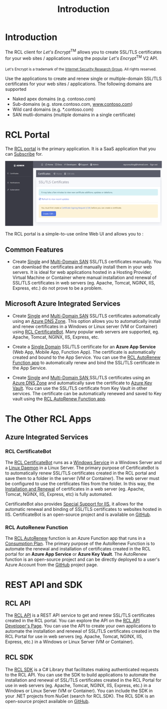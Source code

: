 ﻿---
title: Introduction
description: The RCL client for Let's Encrypt allows you to create SSL/TLS certificates for your web sites / applications using the popular Let's Encrypt V2 API.
has_children: false
nav_order: 1
---

# Introduction

The RCL client for *Let's Encrypt*<sup>TM</sup> allows you to create SSL/TLS certificates for your web sites / applications using the popular *Let's Encrypt*<sup>TM</sup> V2 API.

<sub>Let's Encrypt is a trademark of the [Internet Security Research Group](https://www.abetterinternet.org/). All rights reserved.</sub>

Use the applications to create and renew single or multiple-domain SSL/TLS certificates for your web sites / applications. The following domains are supported

- Naked apex domains (e.g. contoso.com)
- Sub-domains (e.g. store.contoso.com, www.contoso.com)
- Wild card domains (e.g. *.contoso.com) 
- SAN mutli-domains (multiple domains in a single certificate) 

# RCL Portal

The [RCL portal](../portal/portal) is the primary application. It is a SaaS application that you can [Subscribe](../subscription/subscription) for.

![image](./images/portal/portal.PNG)

The RCL portal is a simple-to-use online Web UI and allows you to :

## Common Features

- Create [Single](../portal/stand-alone) and [Multi-Domain SAN](../portal/stand-alone-san) SSL/TLS certificates manually. You can download the certificates and manually install them in your web servers. It is ideal for web applications hosted in a Hosting Provider, Virtual Machine or Container where manual installation and renewal of SSL/TLS certificates in web servers (eg. Apache, Tomcat, NGINX, IIS, Express, etc.) do not prove to be a problem.

## Microsoft Azure Integrated Services

- Create [Single](../portal/azure-dns) and [Multi-Domain SAN](../portal/azure-dns-san) SSL/TLS certificates automatically using an [Azure DNS Zone](https://docs.microsoft.com/en-us/azure/dns/dns-zones-records). This option allows you to automatically install and renew certificates in a Windows or Linux server (VM or Container) using [RCL CertificateBot](../certbot/certbot). Many popular web servers are supported, eg. Apache, Tomcat, NGINX, IIS, Express, etc.

- Create a [Single Domain](../portal/azure-appservice) SSL/TLS certificate for an **Azure App Service** (Web App, Mobile App, Function App). The certificate is automatically created and bound to the App Service. You can use the [RCL AutoRenew Function app](../autorenew/autorenew) to automatically renew and bind the SSL/TLS certificate in the App Service.

- Create [Single](../portal/azure-keyvault) and [Multi-Domain SAN ](../portal/azure-keyvault-san) SSL/TLS certificates using an [Azure DNS Zone](https://docs.microsoft.com/en-us/azure/dns/dns-zones-records) and automatically save the certificate to [Azure Key Vault](https://docs.microsoft.com/en-us/azure/key-vault/general/basic-concepts). You can use the SSL/TLS certificate from Key Vault in other services. The certificate can be automatically renewed and saved to Key vault using the [RCL AutoRenew Function app](/autorenew/autorenew).

# The Other RCL Apps

## Azure Integrated Services

### RCL CertificateBot

The [RCL CertificateBot](../certbot/certbot) runs as a [Windows Service](../certbot/windows-service) in a Windows Server and a [Linux Daemon](../certbot/linux-daemon) in a Linux Server. The primary purpose of CertificateBot is to automatically renew SSL/TLS certificates created in the RCL portal and save them to a folder in the server (VM or Container). The web server must be configured to use the certificates files from the folder. In this way, the [Installation and Renewal](../installations/installations) of certificates in a web server (eg. Apache, Tomcat, NGINX, IIS, Express, etc) is fully automated. 

CertificateBot also provides [Special Support for IIS](../certbot/iis), it allows for the automatic renewal and binding of SSL/TLS certificates to websites hosted in IIS. CertificateBot is an open-source project and is available on [GitHub](https://github.com/rcl-ssl/RCL.CertificateBot).

### RCL AutoRenew Function

The [RCL AutoRenew](/autorenew/autorenew) function is an Azure Function app that runs in a [Consumption Plan](https://docs.microsoft.com/en-us/azure/azure-functions/consumption-plan). The primary purpose of the AutoRenew Function is to automate the renewal and installation of certificates created in the RCL portal for an **Azure App Service** or **Azure Key Vault**. The AutoRenew function is an open-source project and can be directly deployed to a user's Azure Account from the [GitHub](https://github.com/rcl-ssl/RCL.AutoRenew) project page.

# REST API and SDK

## RCL API

The [RCL API](../api/api) is a REST API service to get and renew SSL/TLS certificates created in the RCL portal. You can explore the API on the [RCL API Developer's Page](https://rclapi.developer.azure-api.net/). You can use the API to create your own applications to automate the installation and renewal of SSL/TLS certificates created in the RCL Portal for use in web servers (eg. Apache, Tomcat, NGINX, IIS, Express, etc.) in a Windows or Linux Server (VM or Container).

## RCL SDK

The [RCL SDK](../sdk/sdk) is a C# Library that facilitates making authenticated requests to the RCL API. You can use the SDK to build applications to automate the installation and renewal of SSL/TLS certificates created in the RCL Portal for use in web servers (eg. Apache, Tomcat, NGINX, IIS, Express, etc.) in a Windows or Linux Server (VM or Container). You can include the SDK in your .NET projects from NuGet (search for RCL.SDK). The RCL SDK is an open-source project available on [GitHub](https://github.com/rcl-ssl/RCL.SDK).


